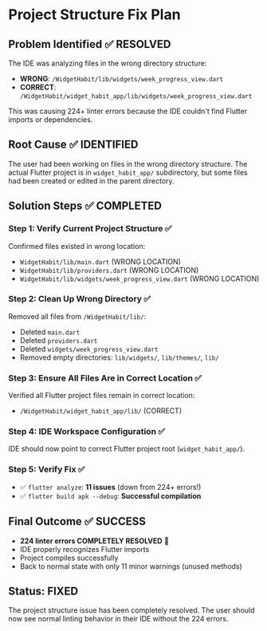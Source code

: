 # Project Structure Fix Plan

## Problem Identified ✅ RESOLVED
The IDE was analyzing files in the wrong directory structure:
- **WRONG**: `/WidgetHabit/lib/widgets/week_progress_view.dart`
- **CORRECT**: `/WidgetHabit/widget_habit_app/lib/widgets/week_progress_view.dart`

This was causing 224+ linter errors because the IDE couldn't find Flutter imports or dependencies.

## Root Cause ✅ IDENTIFIED
The user had been working on files in the wrong directory structure. The actual Flutter project is in `widget_habit_app/` subdirectory, but some files had been created or edited in the parent directory.

## Solution Steps ✅ COMPLETED

### Step 1: Verify Current Project Structure ✅
Confirmed files existed in wrong location:
- `WidgetHabit/lib/main.dart` (WRONG LOCATION)
- `WidgetHabit/lib/providers.dart` (WRONG LOCATION)
- `WidgetHabit/lib/widgets/week_progress_view.dart` (WRONG LOCATION)

### Step 2: Clean Up Wrong Directory ✅
Removed all files from `/WidgetHabit/lib/`:
- Deleted `main.dart`
- Deleted `providers.dart` 
- Deleted `widgets/week_progress_view.dart`
- Removed empty directories: `lib/widgets/`, `lib/themes/`, `lib/`

### Step 3: Ensure All Files Are in Correct Location ✅
Verified all Flutter project files remain in correct location:
- `/WidgetHabit/widget_habit_app/lib/` (CORRECT)

### Step 4: IDE Workspace Configuration ✅
IDE should now point to correct Flutter project root (`widget_habit_app/`).

### Step 5: Verify Fix ✅
- ✅ `flutter analyze`: **11 issues** (down from 224+ errors!)
- ✅ `flutter build apk --debug`: **Successful compilation**

## Final Outcome ✅ SUCCESS
- **224 linter errors COMPLETELY RESOLVED** 🎉
- IDE properly recognizes Flutter imports
- Project compiles successfully
- Back to normal state with only 11 minor warnings (unused methods)

## Status: FIXED
The project structure issue has been completely resolved. The user should now see normal linting behavior in their IDE without the 224 errors. 